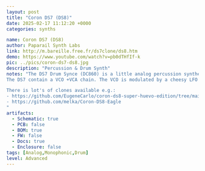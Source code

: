 ```yaml
---
layout: post
title: "Coron DS7 (DS8)"
date: 2025-02-17 11:12:20 +0000
categories: synths

name: Coron DS7 (DS8)
author: Paparail Synth Labs
link: http://m.bareille.free.fr/ds7clone/ds8.htm
demo: https://www.youtube.com/watch?v=pb0dTHfIf-k
pic: ../pics/coron-ds7-ds8.jpg
description: "Percussion & Drum Synth"
notes: "The DS7 Drum Synce (DC860) is a little analog percussion synthesizer from the 80's made by CORON. This drumsynth was dedicaced to drummers : the DS7 was fixed on the border of a drum to be played/triggered by hitting the drum.
The DS7 contain a VCO +VCA chain. The VCO is modulated by a cheesy LFO and a simple decay envelope trigged by the piezzo cell pulse. The cell work as a pressure/hit sensor. It can be replaced by a jack to be used with any kind of trig pulses or even gates. In this case the decay pot become a Release pot.

There is lot's of clones available e.g.:
- https://github.com/EugeneCarlo/coron-ds8-super-huevo-edition/tree/main
- https://github.com/melka/Coron-DS8-Eagle
"
artifacts:
  - Schematic: true
  - PCB: false
  - BOM: true
  - FW: false
  - Docs: true
  - Enclosure: false
tags: [Analog,Monophonic,Drum]
level: Advanced
---
```


